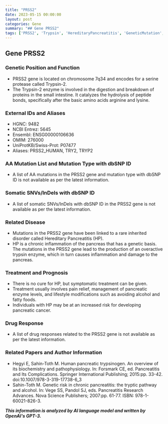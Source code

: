```yaml
---
title: "PRSS2"
date: 2023-05-15 00:00:00
layout: post
categories: Gene
summary: "## Gene PRSS2"
tags: ['PRSS2', 'Trypsin', 'HereditaryPancreatitis', 'GeneticMutation', 'PancreaticCancer', 'Treatment', 'Pathophysiology', 'Prognosis']
---
```


## Gene PRSS2
### Genetic Position and Function
- PRSS2 gene is located on chromosome 7q34 and encodes for a serine protease called Trypsin-2.
- The Trypsin-2 enzyme is involved in the digestion and breakdown of proteins in the small intestine. It catalyzes the hydrolysis of peptide bonds, specifically after the basic amino acids arginine and lysine.

### External IDs and Aliases
- HGNC: 9482
- NCBI Entrez: 5645
- Ensembl: ENSG00000106636
- OMIM: 276000
- UniProtKB/Swiss-Prot: P07477
- Aliases: PRSS2_HUMAN, TRY2, TRYP2

### AA Mutation List and Mutation Type with dbSNP ID
- A list of AA mutations in the PRSS2 gene and mutation type with dbSNP ID is not available as per the latest information.

### Somatic SNVs/InDels with dbSNP ID
- A list of somatic SNVs/InDels with dbSNP ID in the PRSS2 gene is not available as per the latest information.

### Related Disease
- Mutations in the PRSS2 gene have been linked to a rare inherited disorder called Hereditary Pancreatitis (HP).
- HP is a chronic inflammation of the pancreas that has a genetic basis. The mutations in the PRSS2 gene lead to the production of an overactive trypsin enzyme, which in turn causes inflammation and damage to the pancreas.

### Treatment and Prognosis
- There is no cure for HP, but symptomatic treatment can be given.
- Treatment usually involves pain relief, management of pancreatic enzyme levels, and lifestyle modifications such as avoiding alcohol and fatty foods.
- Individuals with HP may be at an increased risk for developing pancreatic cancer.

### Drug Response
- A list of drug responses related to the PRSS2 gene is not available as per the latest information.

### Related Papers and Author Information
- Hegyi E, Sahin-Toth M. Human pancreatic trypsinogen. An overview of its biochemistry and pathophysiology. In: Forsmark CE, ed. Pancreatitis and Its Complications. Springer International Publishing; 2015:pp. 33-42. doi:10.1007/978-3-319-17738-6_3
- Sahin-Toth M. Genetic risk in chronic pancreatitis: the tryptic pathway and alcohol. In: Vege SS, Pandol SJ, eds. Pancreatitis Research Advances. Nova Science Publishers; 2007:pp. 61-77. ISBN: 978-1-60021-826-3.

**_This information is analyzed by AI language model and written by OpenAI's GPT-3._**